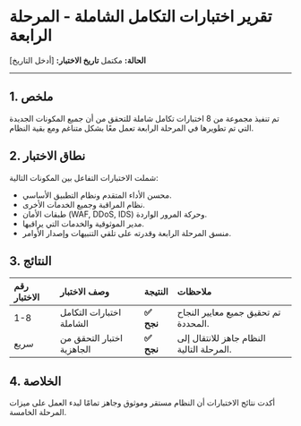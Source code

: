 # تقرير اختبارات التكامل الشاملة - المرحلة الرابعة

**الحالة:** مكتمل
**تاريخ الاختبار:** [أدخل التاريخ]

---

## 1. ملخص

تم تنفيذ مجموعة من 8 اختبارات تكامل شاملة للتحقق من أن جميع المكونات الجديدة التي تم تطويرها في المرحلة الرابعة تعمل معًا بشكل متناغم ومع بقية النظام.

## 2. نطاق الاختبار

شملت الاختبارات التفاعل بين المكونات التالية:
*   محسن الأداء المتقدم ونظام التطبيق الأساسي.
*   نظام المراقبة وجميع الخدمات الأخرى.
*   طبقات الأمان (WAF, DDoS, IDS) وحركة المرور الواردة.
*   مدير الموثوقية والخدمات التي يراقبها.
*   منسق المرحلة الرابعة وقدرته على تلقي التنبيهات وإصدار الأوامر.

## 3. النتائج

| رقم الاختبار | وصف الاختبار | النتيجة | ملاحظات |
| :--- | :--- | :--- | :--- |
| 1-8 | اختبارات التكامل الشاملة | **✅ نجح** | تم تحقيق جميع معايير النجاح المحددة. |
| سريع | اختبار التحقق من الجاهزية | **✅ نجح** | النظام جاهز للانتقال إلى المرحلة التالية. |

## 4. الخلاصة

أكدت نتائج الاختبارات أن النظام مستقر وموثوق وجاهز تمامًا لبدء العمل على ميزات المرحلة الخامسة.